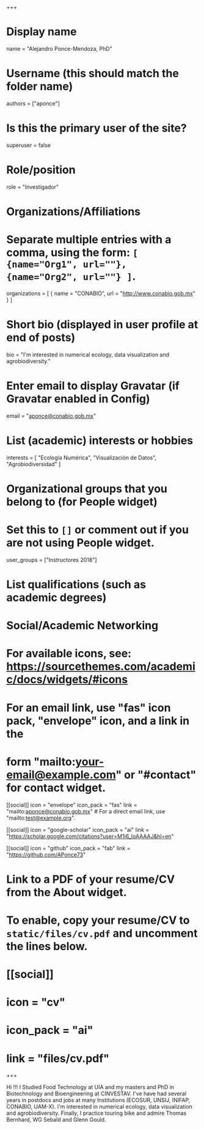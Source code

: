 +++
# Display name
name = "Alejandro Ponce-Mendoza, PhD"

# Username (this should match the folder name)
authors = ["aponce"]

# Is this the primary user of the site?
superuser = false

# Role/position
role = "Investigador"

# Organizations/Affiliations
#   Separate multiple entries with a comma, using the form: `[ {name="Org1", url=""}, {name="Org2", url=""} ]`.
organizations = [ { name = "CONABIO", url = "http://www.conabio.gob.mx" } ]

# Short bio (displayed in user profile at end of posts)
bio = "I'm interested in numerical ecology, data visualization and agrobiodiversity."

# Enter email to display Gravatar (if Gravatar enabled in Config)
email = "aponce@conabio.gob.mx"

# List (academic) interests or hobbies
interests = [
  "Ecología Numérica",
  "Visualización de Datos",
  "Agrobiodiversidad"
]

# Organizational groups that you belong to (for People widget)
#   Set this to `[]` or comment out if you are not using People widget.
user_groups = ["Instructores 2018"]

# List qualifications (such as academic degrees)

# Social/Academic Networking
# For available icons, see: https://sourcethemes.com/academic/docs/widgets/#icons
#   For an email link, use "fas" icon pack, "envelope" icon, and a link in the
#   form "mailto:your-email@example.com" or "#contact" for contact widget.

[[social]]
  icon = "envelope"
  icon_pack = "fas"
  link = "mailto:aponce@conabio.gob.mx"  # For a direct email link, use "mailto:test@example.org".

[[social]]
  icon = "google-scholar"
  icon_pack = "ai"
  link = "https://scholar.google.com/citations?user=M1i6_loAAAAJ&hl=en"

[[social]]
  icon = "github"
  icon_pack = "fab"
  link = "https://github.com/APonce73"

# Link to a PDF of your resume/CV from the About widget.
# To enable, copy your resume/CV to `static/files/cv.pdf` and uncomment the lines below.
# [[social]]
#   icon = "cv"
#   icon_pack = "ai"
#   link = "files/cv.pdf"

+++

Hi !!! I Studied Food Technology at UIA and my masters and PhD in Biotechnology and Bioengineering at CINVESTAV. I've have had several years in postdocs and jobs at many Institutions (ECOSUR, UNSIJ, INIFAP, CONABIO, UAM-X). I'm interested in numerical ecology, data visualization and agrobiodiversity. Finally, I practice touring bike and admire Thomas Bernhard, WG Sebald and Glenn Gould.
